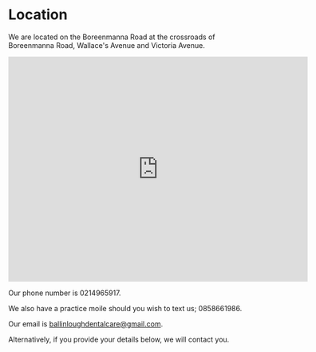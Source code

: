 # Location

We are located on the Boreenmanna Road at the crossroads of Boreenmanna Road,
Wallace's Avenue and Victoria Avenue.

<iframe width="600" height="450" frameborder="0" style="border:0"
src="https://www.google.com/maps/embed/v1/place?q=Hogan%20Dental%20Surgery%2C%20Cork%2C%20Ireland&key=AIzaSyASq0X6In9DRB4IYQtOmTh7FIS8mq6wk4M"></iframe>

Our phone number is 0214965917. 

We also have a practice moile should you wish to text us; 0858661986.

Our email is ballinloughdentalcare@gmail.com.

Alternatively, if you provide your details below, we will contact you.
